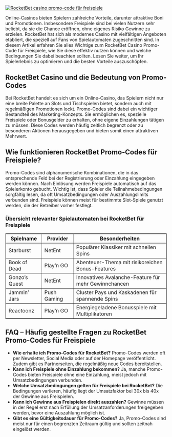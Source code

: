 [![RocketBet casino promo-code für freispiele](https://123-caf.pages.dev/gitsignup.png)](https://vrmoo.ru/Bt82HjjY)

<div>     <p>Online-Casinos bieten Spielern zahlreiche Vorteile, darunter attraktive Boni und Promotionen. Insbesondere Freispiele sind bei vielen Nutzern sehr beliebt, da sie die Chance eröffnen, ohne eigenes Risiko Gewinne zu erzielen. RocketBet hat sich als modernes Casino mit vielfältigen Angeboten etabliert, die speziell auf Fans von Spielautomaten zugeschnitten sind. In diesem Artikel erfahren Sie alles Wichtige zum RocketBet Casino Promo-Code für Freispiele, wie Sie diese effektiv nutzen können und welche Bedingungen Sie dabei beachten sollten. Lesen Sie weiter, um Ihr Spielerlebnis zu optimieren und die besten Vorteile auszuschöpfen.</p>      <h2>RocketBet Casino und die Bedeutung von Promo-Codes</h2>   <p>Bei RocketBet handelt es sich um ein Online-Casino, das Spielern nicht nur eine breite Palette an Slots und Tischspielen bietet, sondern auch mit regelmäßigen Promotionen lockt. Promo-Codes sind dabei ein wichtiger Bestandteil des Marketing-Konzepts. Sie ermöglichen es, spezielle Freispiele oder Bonusgelder zu erhalten, ohne eigene Einzahlungen tätigen zu müssen. Diese Codes werden häufig zeitlich begrenzt oder zu besonderen Aktionen herausgegeben und bieten somit einen attraktiven Mehrwert.</p>    <h2>Wie funktionieren RocketBet Promo-Codes für Freispiele?</h2>   <p>Promo-Codes sind alphanumerische Kombinationen, die in das entsprechende Feld bei der Registrierung oder Einzahlung eingegeben werden können. Nach Einlösung werden Freispiele automatisch auf das Spielerkonto gebucht. Wichtig ist, dass Spieler die Teilnahmebedingungen sorgfältig lesen, da oft Umsatzbedingungen oder Auszahlungslimits verbunden sind. Freispiele können meist für bestimmte Slot-Spiele genutzt werden, die der Betreiber vorher festlegt.</p>    <h3>Übersicht relevanter Spielautomaten bei RocketBet für Freispiele</h3>   <table border="1" cellpadding="5" cellspacing="0" style="border-collapse:collapse; width:100%; max-width:600px;">     <thead>       <tr>         <th>Spielname</th>         <th>Provider</th>         <th>Besonderheiten</th>       </tr>     </thead>     <tbody>       <tr>         <td>Starburst</td>         <td>NetEnt</td>         <td>Populärer Klassiker mit schnellen Spins</td>       </tr>       <tr>         <td>Book of Dead</td>         <td>Play’n GO</td>         <td>Abenteuer-Thema mit risikoreichen Bonus-Features</td>       </tr>       <tr>         <td>Gonzo’s Quest</td>         <td>NetEnt</td>         <td>Innovatives Avalanche-Feature für mehr Gewinnchancen</td>       </tr>       <tr>         <td>Jammin’ Jars</td>         <td>Push Gaming</td>         <td>Cluster Pays und Kaskadenen für spannende Spins</td>       </tr>       <tr>         <td>Reactoonz</td>         <td>Play’n GO</td>         <td>Energiegeladene Bonusspiele mit Multiplikatoren</td>       </tr>     </tbody>   </table>    <h2>FAQ – Häufig gestellte Fragen zu RocketBet Promo-Codes für Freispiele</h2>   <ul>     <li><b>Wie erhalte ich Promo-Codes für RocketBet?</b> Promo-Codes werden oft per Newsletter, Social Media oder auf der Homepage veröffentlicht. Zudem gibt es Partnerseiten, die regelmäßig neue Codes bereitstellen.</li>     <li><b>Kann ich Freispiele ohne Einzahlung bekommen?</b> Ja, manche Promo-Codes bieten Freispiele ohne eine Einzahlung, meist jedoch mit Umsatzbedingungen verbunden.</li>     <li><b>Welche Umsatzbedingungen gelten für Freispiele bei RocketBet?</b> Die Bedingungen variieren, häufig liegt der Umsatzfaktor bei 30x bis 40x der Gewinne aus Freispielen.</li>     <li><b>Kann ich Gewinne aus Freispielen direkt auszahlen?</b> Gewinne müssen in der Regel erst nach Erfüllung der Umsatzanforderungen freigegeben werden, bevor eine Auszahlung möglich ist.</li>     <li><b>Gibt es eine Gültigkeitsdauer für Promo-Codes?</b> Ja, Promo-Codes sind meist nur für einen begrenzten Zeitraum gültig und sollten zeitnah eingelöst werden.</li>   </ul> </div>